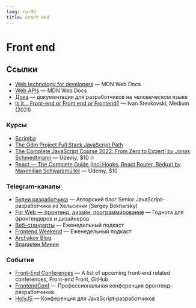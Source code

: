 ```yaml
---
lang: ru-RU 
title: Front end
---
```

# Front end

## Ссылки
- [Web technology for developers](https://developer.mozilla.org/en-US/docs/Web) — MDN Web Docs
- [Web APIs](https://developer.mozilla.org/en-US/docs/Web/API) — MDN Web Docs
- [Дока](https://doka.guide/) — документация для разработчиков на человеческом языке
- [Is it… Front-end or Front end or Frontend?](https://medium.com/@ist.stevkovski/is-it-front-end-or-front-end-or-frontend-3ae717cae4aa) — Ivan Stevkovski, Medium (2021)

### Курсы
- [Scrimba](https://scrimba.com/)
- [The Odin Project Full Stack JavaScript Path](https://www.theodinproject.com/paths/full-stack-javascript)
- [The Complete JavaScript Course 2022: From Zero to Expert! by Jonas Schmedtmann](https://www.udemy.com/course/the-complete-javascript-course/) — Udemy, $10 🔥
- [React — The Complete Guide (incl Hooks, React Router, Redux) by Maximilian Schwarzmüller](https://www.udemy.com/course/react-the-complete-guide-incl-redux/) — Udemy, $10

### Telegram-каналы
- [Будни разработчика](https://t.me/htmlshit) — Авторский блог Senior JavaScript-разработчика из Хельсинки (Sergey Bekharsky)
- [For Web — фронтенд, дизайн, программирование](https://t.me/forwebdev) — Годнота для фронтендеров и дизайнеров
- [Веб-стандарты](https://t.me/webstandards_ru) — Еженедельный подкаст
- [Frontend Weekend](https://t.me/frontendweekend) — Еженедельный подкаст
- [Archakov Blog](https://t.me/archakovblog)
- [Владилен Минин](https://t.me/js_by_vladilen)

### События
- [Front-End Conferences](https://github.com/frontendfront/front-end-conferences) — A list of upcoming front-end related conferences, Front-end Front, GitHub
- [FrontendConf](https://frontendconf.ru/) — Профессиональная конференция фронтенд-разработчиков
- [HolyJS](https://holyjs.ru/) — Конференция для JavaScript‑разработчиков
